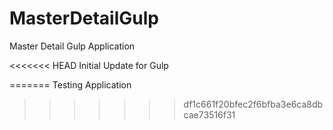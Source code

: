 # MasterDetailGulp
Master Detail Gulp Application

<<<<<<< HEAD
Initial Update for Gulp

=======
Testing Application
>>>>>>> df1c661f20bfec2f6bfba3e6ca8dbcae73516f31
